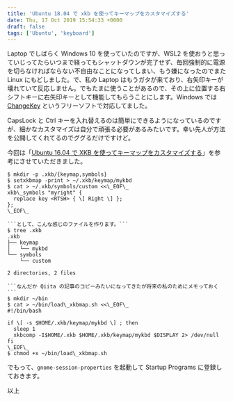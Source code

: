 ```yaml
---
title: 'Ubuntu 18.04 で xkb を使ってキーマップをカスタマイズする'
date: Thu, 17 Oct 2019 15:54:33 +0000
draft: false
tags: ['Ubuntu', 'keyboard']
---
```


Laptop でしばらく Windows 10 を使っていたのですが、WSL2 を使おうと思っていじってたらいつまで経ってもシャットダウンが完了せず、毎回強制的に電源を切らなければならない不自由なことになってしまい、もう嫌になったのでまた Linux にもどしました。で、私の Laptop はもうガタが来ており、右矢印キーが壊れていて反応しません。でもたまに使うことがあるので、その上に位置する右シフトキーに右矢印キーとして機能してもらうことにします。Windows では [ChangeKey](https://forest.watch.impress.co.jp/library/software/changekey/) というフリーソフトで対応してました。

CapsLock と Ctrl キーを入れ替えるのは簡単にできるようになっているのですが、細かなカスタマイズは自分で頑張る必要があるみたいです。幸い先人が方法を公開してくれてるのでググるだけですけど。

今回は「[Ubuntu 16.04 で XKB を使ってキーマップをカスタマイズする](https://qiita.com/uchan_nos/items/a2485b51f5f3fb0db8f8)」を参考にさせていただきました。

```
$ mkdir -p .xkb/{keymap,symbols}
$ setxkbmap -print > ~/.xkb/keymap/mykbd
$ cat > ~/.xkb/symbols/custom <<\_EOF\_
xkb\_symbols "myright" {
  replace key <RTSH> { \[ Right \] };
};
\_EOF\_

```として、こんな感じのファイルを作ります。```
$ tree .xkb
.xkb
├── keymap
│   └── mykbd
└── symbols
    └── custom

2 directories, 2 files

```なんだか Qiita の記事のコピーみたいになってきたが将来の私のためにメモっておく```
$ mkdir ~/bin
$ cat > ~/bin/load\_xkbmap.sh <<\_EOF\_
#!/bin/bash

if \[ -s $HOME/.xkb/keymap/mykbd \] ; then
  sleep 1
  xkbcomp -I$HOME/.xkb $HOME/.xkb/keymap/mykbd $DISPLAY 2> /dev/null
fi
\_EOF\_
$ chmod +x ~/bin/load\_xkbmap.sh

```

でもって、`gnome-session-properties` を起動して Startup Programs に登録しておきます。

以上